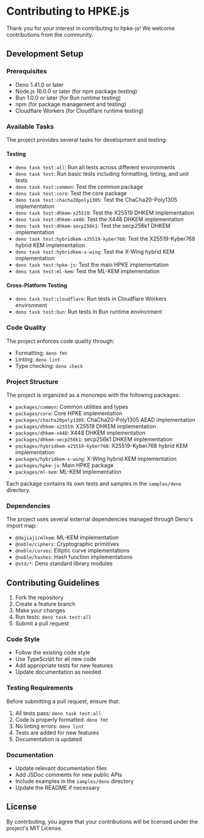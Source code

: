 # Contributing to HPKE.js

Thank you for your interest in contributing to hpke-js! We welcome contributions
from the community.

## Development Setup

### Prerequisites

- Deno 1.41.0 or later
- Node.js 16.0.0 or later (for npm package testing)
- Bun 1.0.0 or later (for Bun runtime testing)
- npm (for package management and testing)
- Cloudflare Workers (for Cloudflare runtime testing)

### Available Tasks

The project provides several tasks for development and testing:

#### Testing

- `deno task test:all`: Run all tests across different environments
- `deno task test`: Run basic tests including formatting, linting, and unit
  tests
- `deno task test:common`: Test the common package
- `deno task test:core`: Test the core package
- `deno task test:chacha20poly1305`: Test the ChaCha20-Poly1305 implementation
- `deno task test:dhkem-x25519`: Test the X25519 DHKEM implementation
- `deno task test:dhkem-x448`: Test the X448 DHKEM implementation
- `deno task test:dhkem-secp256k1`: Test the secp256k1 DHKEM implementation
- `deno task test:hybridkem-x25519-kyber768`: Test the X25519-Kyber768 hybrid
  KEM implementation
- `deno task test:hybridkem-x-wing`: Test the X-Wing hybrid KEM implementation
- `deno task test:hpke-js`: Test the main HPKE implementation
- `deno task test:ml-kem`: Test the ML-KEM implementation

#### Cross-Platform Testing

- `deno task test:cloudflare`: Run tests in Cloudflare Workers environment
- `deno task test:bun`: Run tests in Bun runtime environment

### Code Quality

The project enforces code quality through:

- Formatting: `deno fmt`
- Linting: `deno lint`
- Type checking: `deno check`

### Project Structure

The project is organized as a monorepo with the following packages:

- `packages/common`: Common utilities and types
- `packages/core`: Core HPKE implementation
- `packages/chacha20poly1305`: ChaCha20-Poly1305 AEAD implementation
- `packages/dhkem-x25519`: X25519 DHKEM implementation
- `packages/dhkem-x448`: X448 DHKEM implementation
- `packages/dhkem-secp256k1`: secp256k1 DHKEM implementation
- `packages/hybridkem-x25519-kyber768`: X25519-Kyber768 hybrid KEM
  implementation
- `packages/hybridkem-x-wing`: X-Wing hybrid KEM implementation
- `packages/hpke-js`: Main HPKE package
- `packages/ml-kem`: ML-KEM implementation

Each package contains its own tests and samples in the `samples/deno` directory.

### Dependencies

The project uses several external dependencies managed through Deno's import
map:

- `@dajiaji/mlkem`: ML-KEM implementation
- `@noble/ciphers`: Cryptographic primitives
- `@noble/curves`: Elliptic curve implementations
- `@noble/hashes`: Hash function implementations
- `@std/*`: Deno standard library modules

## Contributing Guidelines

1. Fork the repository
2. Create a feature branch
3. Make your changes
4. Run tests: `deno task test:all`
5. Submit a pull request

### Code Style

- Follow the existing code style
- Use TypeScript for all new code
- Add appropriate tests for new features
- Update documentation as needed

### Testing Requirements

Before submitting a pull request, ensure that:

1. All tests pass: `deno task test:all`
2. Code is properly formatted: `deno fmt`
3. No linting errors: `deno lint`
4. Tests are added for new features
5. Documentation is updated

### Documentation

- Update relevant documentation files
- Add JSDoc comments for new public APIs
- Include examples in the `samples/deno` directory
- Update the README if necessary

## License

By contributing, you agree that your contributions will be licensed under the
project's MIT License.
